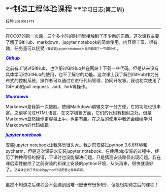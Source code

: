 <font face="黑体" size="5" color="black">**制造工程体验课程 **</font><font face="楷体" size="4" color="black">学习日志(第二周)</font>

<font face="楷体" size="2" color="black">任坤 2019011471</font> 

___________________________________________________________________

在CC07的第一次课，三个多小时的时间里接触到了不少新的东西。这次课程主要了解了GitHub、markdown、jupyter notebook的简单使用，内容很丰富、很有趣，任务量可以接受<font size="1">（我安装jupyter notebook出现问题调了一节课除外）</font>。

**<font color="blue">*Github*</font>**

之前有听说过GitHub，也注册过GitHub并在网站上下载一些代码。但是从来没有具体学习过GitHub的使用，也不了解它的功能。这次课上我了解到GitHub作为分布式的控制系统，操作者可以通过它进行代码管理、协同开发等。我也初次使用了GitHub的pull request、add、fork等操作。

**<font color="blue">*Markdown*</font>**

Markdown是我第一次接触。使用Markdown编辑文字十分方便，它的功能也很丰富。之前学习过HTML语言，在文字编辑方面，它们的代码有相似之处，但是Markdown显然操作更容易上手~~，也更有趣~~。在之后的使用中我还会继续学习Markdown的代码编辑。

**<font color="blue">*jupyter notebook*</font>**

安装jupyter notebook让我感觉很头大。我之前安装过python 3.6.6环境和pycharm，但是这次课要求安装jupyter notebook。在使用pip安装的过程中，经历了种种奇怪的报错，下课时也没能解决问题，只是猜测安装路径出现问题。我在课后索性删除了之前安装的和课上安装的python环境，从头再来，很快就装好了。<font size="1">总算体会到了传说中的python环境配置之种种麻烦。</font>

____________________

虽然不知道之后课程会不会遇到困难~~（应该有很多吧）~~，但是很期待之后的课程！